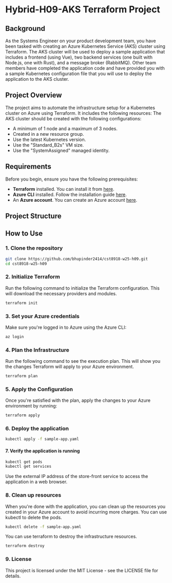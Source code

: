 # Hybrid-H09-AKS Terraform Project

## Background
As the Systems Engineer on your product development team, you have been tasked with creating an Azure Kubernetes Service (AKS) cluster using Terraform. The AKS cluster will be used to deploy a sample application that includes a frontend (using Vue), two backend services (one built with Node.js, one with Rust), and a message broker (RabbitMQ).
Other team members have completed the application code and have provided you with a sample Kubernetes configuration file that you will use to deploy the application to the AKS cluster.

## Project Overview

The project aims to automate the infrastructure setup for a Kubernetes cluster on Azure using Terraform. It includes the following resources:
The AKS cluster should be created with the following configurations:

- A minimum of 1 node and a maximum of 3 nodes.
- Created in a new resource group.
- Use the latest Kubernetes version.
- Use the "Standard_B2s" VM size.
- Use the "SystemAssigned" managed identity.

## Requirements

Before you begin, ensure you have the following prerequisites:

- **Terraform** installed. You can install it from [here](https://www.terraform.io/downloads).
- **Azure CLI** installed. Follow the installation guide [here](https://docs.microsoft.com/en-us/cli/azure/install-azure-cli).
- An **Azure account**. You can create an Azure account [here](https://azure.microsoft.com/en-us/free/).

## Project Structure

## How to Use

### 1. Clone the repository

```bash
git clone https://github.com/bhupinder2414/cst8918-w25-h09.git
cd cst8918-w25-h09
```
### 2. Initialize Terraform
Run the following command to initialize the Terraform configuration. This will download the necessary providers and modules.
```bash
terraform init
```
### 3. Set your Azure credentials
Make sure you're logged in to Azure using the Azure CLI:
```bash
az login
```
### 4. Plan the Infrastructure
Run the following command to see the execution plan. This will show you the changes Terraform will apply to your Azure environment.
```bash
terraform plan
```
### 5. Apply the Configuration
Once you're satisfied with the plan, apply the changes to your Azure environment by running:
```bash
terraform apply
```
### 6. Deploy the application
```bash
kubectl apply -f sample-app.yaml
```
#### 7. Verify the application is running
```bash
kubectl get pods
kubectl get services
```
Use the external IP address of the store-front service to access the application in a web browser.
### 8. Clean up resources

When you're done with the application, you can clean up the resources you created in your Azure account to avoid incurring more charges.
You can use kubectl to delete the pods.
```bash
kubectl delete -f sample-app.yaml
```
You can use terraform to destroy the infrastructure resources.
```bash
terraform destroy
```
### 9. License
This project is licensed under the MIT License - see the LICENSE file for details.
